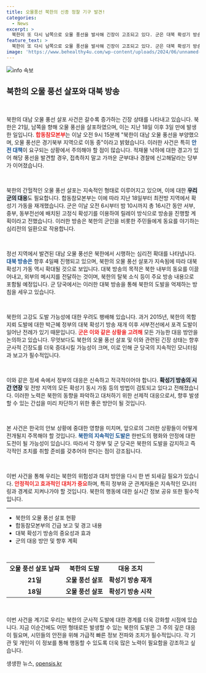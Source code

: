 ```yaml
---
title: 오물풍선 북한의 신종 정찰 기구 발견!
categories:
  - News
excerpt: >
  북한이 또 다시 남쪽으로 오물 풍선을 발사해 긴장이 고조되고 있다. 군은 대북 확성기 방송을 다시 시작하며 심리전을 강화할 계획이다. 이번 사태, 과거의 교훈을 떠올리게 하며 대치 상황은 더욱 불확실해진다!
feature_text: >
  북한이 또 다시 남쪽으로 오물 풍선을 발사해 긴장이 고조되고 있다. 군은 대북 확성기 방송을 다시 시작하며 심리전을 강화할 계획이다. 이번 사태, 과거의 교훈을 떠올리게 하며 대치 상황은 더욱 불확실해진다!
image: 'https://www.behealthy4u.com/wp-content/uploads/2024/06/unnamed-file.png'
---
```


<p><img src="https://www.behealthy4u.com/wp-content/uploads/2024/06/unnamed-file.png" alt="info 속보" /></p>

<h2 data-ke-size="size26">북한의 오물 풍선 살포와 대북 방송</h2>

<p data-ke-size="size16">&nbsp;</p>

<p>북한의 대남 오물 풍선 살포 사건은 갈수록 증가하는 긴장 상태를 나타내고 있습니다. 북한은 21일, 남쪽을 향해 오물 풍선을 살포하였으며, 이는 지난 18일 이후 3일 만에 발생한 일입니다. <b><span style="color: #ee2323;">합동참모본부</span></b>는 이날 오전 9시 15분께 "북한이 대남 오물 풍선을 부양했으며, 오물 풍선은 경기북부 지역으로 이동 중"이라고 밝혔습니다. 이러한 사건은 특히 <b><span style="color: #1a5490;">안전 대책</span></b>이 요구되는 상황에서 주의해야 할 점이 많습니다. 적재물 낙하에 대한 경고가 있어 해당 풍선을 발견할 경우, 접촉하지 말고 가까운 군부대나 경찰에 신고해달라는 당부가 이어졌습니다.</p>

<p data-ke-size="size16">&nbsp;</p>

<p>북한의 간헐적인 오물 풍선 살포는 지속적인 형태로 이루어지고 있으며, 이에 대한 <b><span style="background-color: #21538527;">우리 군의 대응</span></b>도 필요합니다. 합동참모본부는 이에 따라 지난 18일부터 최전방 지역에서 확성기 가동을 재개했습니다. 군은 이날 오전 6시부터 밤 10시까지 총 16시간 동안 서부, 중부, 동부전선에 배치된 고정식 확성기를 이용하여 릴레이 방식으로 방송을 진행할 계획이라고 전했습니다. 이러한 방송은 북한의 군인을 비롯한 주민들에게 동요를 야기하는 심리전의 일환으로 작용합니다.</p>

<p data-ke-size="size16">&nbsp;</p>

<p>정선 지역에서 발견된 대남 오물 풍선은 북한에서 시행하는 심리전 확대를 나타냅니다. <b><span style="color: #1a5490;">대북 방송은</span></b> 향후 4일째 진행되고 있으며, 북한의 오물 풍선 살포가 지속됨에 따라 대북 확성기 가동 역시 확대될 것으로 보입니다. 대북 방송의 목적은 북한 내부의 동요를 이끌어내고, 외부의 메시지를 전달하는 것이며, 북한의 탈북 소식 등이 주요 방송 내용으로 포함될 예정입니다. 군 당국에서는 이러한 대북 방송을 통해 북한의 도발을 억제하는 방침을 세우고 있습니다.</p>

<p data-ke-size="size16">&nbsp;</p>

<p>북한의 고강도 도발 가능성에 대한 우려도 팽배해 있습니다. 과거 2015년, 북한의 목함 지뢰 도발에 대한 박근혜 정부의 대북 확성기 방송 재개 이후 서부전선에서 포격 도발이 일어난 전례가 있기 때문입니다. <b><span style="color: #ee2323;">군은 이와 같은 상황을 고려해</span></b> 모든 가능한 대응 방안을 논의하고 있습니다. 무엇보다도 북한의 오물 풍선 살포 및 이와 관련된 긴장 상태는 향후 군사적 긴장도를 더욱 증대시킬 가능성이 크며, 이로 인해 군 당국의 지속적인 모니터링과 보고가 필수적입니다.</p>

<p data-ke-size="size16">&nbsp;</p>

<p>이와 같은 정세 속에서 정부의 대응은 신속하고 적극적이어야 합니다. <b><span style="background-color: #21538527;">확성기 방송의 시간 연장</span></b> 및 전방 지역의 모든 확성기 동시 가동 등의 방법이 검토되고 있다고 전해졌습니다. 이러한 노력은 북한의 동향을 파악하고 대처하기 위한 선제적 대응으로서, 향후 발생할 수 있는 간섭을 미리 차단하기 위한 좋은 방안이 될 것입니다. </p>

<p data-ke-size="size16">&nbsp;</p>

<p>본 사건은 한국의 안보 상황에 중대한 영향을 미치며, 앞으로의 그러한 상황들이 어떻게 전개될지 주목해야 할 것입니다. <b><span style="color: #1a5490;">북한의 지속적인 도발은</span></b> 한반도의 평화와 안정에 대한 도전이 될 가능성이 있습니다. 따라서 각 정부 및 군 당국은 북한의 도발을 감지하고 즉각적인 조치를 취할 준비를 갖추어야 한다는 점이 강조됩니다. </p>

<p data-ke-size="size16">&nbsp;</p>

<p>이번 사건을 통해 우리는 북한의 위험성과 대처 방안을 다시 한 번 되새길 필요가 있습니다. <b><span style="color: #ee2323;">안정적이고 효과적인 대처가 중요</span></b>하며, 특히 정부와 군 관계자들은 지속적인 모니터링과 경계로 지켜나가야 할 것입니다. 북한의 행동에 대한 실시간 정보 공유 또한 필수적입니다. </p>

<hr>

<ul>
  <li>북한의 오물 풍선 살포 현황</li>
  <li>합동참모본부의 긴급 보고 및 경고 내용</li>
  <li>대북 확성기 방송의 중요성과 효과</li>
  <li>군의 대응 방안 및 향후 계획</li>
</ul>

<p data-ke-size="size16">&nbsp;</p>

<table style="width: 100%; border-collapse: collapse;">
  <tr>
    <td style="text-align: center; height: 17px;"><b>오물 풍선 살포 날짜</b></td>
    <td style="text-align: center; height: 17px;"><b>북한의 도발</b></td>
    <td style="text-align: center; height: 17px;"><b>대응 조치</b></td>
  </tr>
  <tr>
    <td style="text-align: center; height: 17px;"><b>21일</b></td>
    <td style="text-align: center; height: 17px;"><b>오물 풍선 살포</b></td>
    <td style="text-align: center; height: 17px;"><b>확성기 방송 재개</b></td>
  </tr>
  <tr>
    <td style="text-align: center; height: 17px;"><b>18일</b></td>
    <td style="text-align: center; height: 17px;"><b>오물 풍선 살포</b></td>
    <td style="text-align: center; height: 17px;"><b>확성기 방송 시작</b></td>
  </tr>
</table>

<p data-ke-size="size16">&nbsp;</p> 

<p>이번 사건을 계기로 우리는 북한의 군사적 도발에 대한 경계를 더욱 강화할 시점에 있습니다. 지금 이순간에도 어떤 형태로든 발생할 수 있는 북한의 도발은 그 주의 깊은 대응이 필요며, 시민들의 안전을 위해 가급적 빠른 정보 전파와 조치가 필수적입니다. 각 기관 및 개인이 이 정보를 통해 행동할 수 있도록 더욱 많은 노력이 필요함을 강조하고 싶습니다.</p>
생생한 뉴스, <a href="https://opensis.kr" rel="dofollow">opensis.kr</a>


